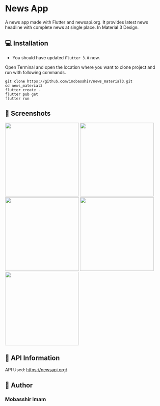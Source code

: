 # News App

A news app made with Flutter and newsapi.org. It provides latest news headline with complete news at single place. In Material 3 Design.

## 💻 Installation

- You should have updated `Flutter 3.0` now.

Open Terminal and open the location where you want to clone project and run with following commands.

```
git clone https://github.com/imobasshir/news_material3.git
cd news_material3
flutter create .
flutter pub get
flutter run
```

## 📱 Screenshots
<img src="https://user-images.githubusercontent.com/62945306/169386916-cff88f39-f362-4847-87c8-6d8ab95a796d.jpeg" width=240> <img src="https://user-images.githubusercontent.com/62945306/169386897-6cfcd3b6-a06d-43aa-ac67-59dd8ab41f87.jpeg" width=240> <img src="https://user-images.githubusercontent.com/62945306/169386924-6e9ec938-7b63-4d05-9f4e-a02c1bb16214.jpeg" width=240> <img src="https://user-images.githubusercontent.com/62945306/169386907-3e7f07c0-c0f1-4822-a3c4-b794c473c492.jpeg" width=240> <img src="https://user-images.githubusercontent.com/62945306/169386929-a1860258-85cb-4815-a24d-98c201991a6e.jpeg" width=240>

## 🔗 API Information

API Used: https://newsapi.org/

## 🧑 Author

### Mobasshir Imam



